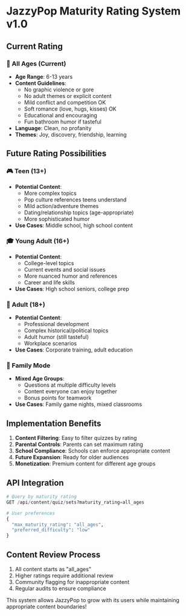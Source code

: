 # JazzyPop Maturity Rating System v1.0

## Current Rating

### 🌟 All Ages (Current)
- **Age Range**: 6-13 years
- **Content Guidelines**: 
  - No graphic violence or gore
  - No adult themes or explicit content
  - Mild conflict and competition OK
  - Soft romance (love, hugs, kisses) OK
  - Educational and encouraging
  - Fun bathroom humor if tasteful
- **Language**: Clean, no profanity
- **Themes**: Joy, discovery, friendship, learning

## Future Rating Possibilities

### 🎮 Teen (13+)
- **Potential Content**:
  - More complex topics
  - Pop culture references teens understand
  - Mild action/adventure themes
  - Dating/relationship topics (age-appropriate)
  - More sophisticated humor
- **Use Cases**: Middle school, high school content

### 🎓 Young Adult (16+)
- **Potential Content**:
  - College-level topics
  - Current events and social issues
  - More nuanced humor and references
  - Career and life skills
- **Use Cases**: High school seniors, college prep

### 👔 Adult (18+)
- **Potential Content**:
  - Professional development
  - Complex historical/political topics
  - Adult humor (still tasteful)
  - Workplace scenarios
- **Use Cases**: Corporate training, adult education

### 🌈 Family Mode
- **Mixed Age Groups**:
  - Questions at multiple difficulty levels
  - Content everyone can enjoy together
  - Bonus points for teamwork
- **Use Cases**: Family game nights, mixed classrooms

## Implementation Benefits

1. **Content Filtering**: Easy to filter quizzes by rating
2. **Parental Controls**: Parents can set maximum rating
3. **School Compliance**: Schools can enforce appropriate content
4. **Future Expansion**: Ready for older audiences
5. **Monetization**: Premium content for different age groups

## API Integration

```python
# Query by maturity rating
GET /api/content/quiz/sets?maturity_rating=all_ages

# User preferences
{
  "max_maturity_rating": "all_ages",
  "preferred_difficulty": "low"
}
```

## Content Review Process

1. All content starts as "all_ages"
2. Higher ratings require additional review
3. Community flagging for inappropriate content
4. Regular audits to ensure compliance

This system allows JazzyPop to grow with its users while maintaining appropriate content boundaries!